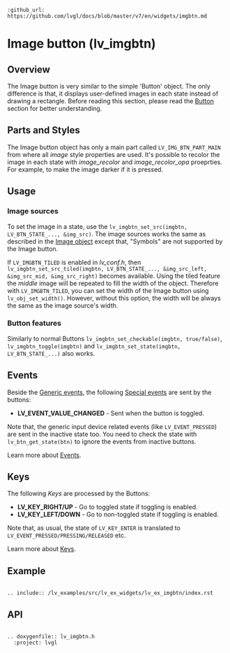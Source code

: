 ```eval_rst
:github_url: https://github.com/lvgl/docs/blob/master/v7/en/widgets/imgbtn.md
```
# Image button (lv_imgbtn)

## Overview

The Image button is very similar to the simple 'Button' object. The only difference is that, it displays user-defined images in each state instead of drawing a rectangle.
Before reading this section, please read the [Button](/widgets/btn) section for better understanding.

## Parts and Styles
The Image button object has only a main part called `LV_IMG_BTN_PART_MAIN` from where all *image* style properties are used. 
It's possible to recolor the image in each state with *image_recolor* and *image_recolor_opa* proeprties. For example, to make the image darker if it is pressed.

## Usage

### Image sources
To set the image in a state, use the `lv_imgbtn_set_src(imgbtn, LV_BTN_STATE_..., &img_src)`. 
The image sources works the same as described in the [Image object](/widgets/img) except that, "Symbols" are not supported by the Image button.

If `LV_IMGBTN_TILED` is enabled in *lv_conf.h*, then `lv_imgbtn_set_src_tiled(imgbtn, LV_BTN_STATE_..., &img_src_left, &img_src_mid, &img_src_right)` becomes available. 
Using the tiled feature the *middle* image will be repeated to fill the width of the object. 
Therefore with `LV_IMGBTN_TILED`, you can set the width of the Image button using `lv_obj_set_width()`. However, without this option, the width will be always the same as the image source's width.

### Button features

Similarly to normal Buttons `lv_imgbtn_set_checkable(imgbtn, true/false)`, `lv_imgbtn_toggle(imgbtn)` and `lv_imgbtn_set_state(imgbtn, LV_BTN_STATE_...)` also works.

## Events
Beside the [Generic events](/overview/event.html#generic-events), the following [Special events](/overview/event.html#special-events) are sent by the buttons:
 - **LV_EVENT_VALUE_CHANGED** - Sent when the button is toggled.

Note that, the generic input device related events (like `LV_EVENT_PRESSED`) are sent in the inactive state too. You need to check the state with `lv_btn_get_state(btn)` to ignore the events from inactive buttons.

Learn more about [Events](/overview/event).

## Keys
The following *Keys* are processed by the Buttons:
- **LV_KEY_RIGHT/UP** - Go to toggled state if toggling is enabled.
- **LV_KEY_LEFT/DOWN** - Go to non-toggled state if toggling is  enabled.

Note that, as usual, the state of `LV_KEY_ENTER` is translated to `LV_EVENT_PRESSED/PRESSING/RELEASED` etc.

Learn more about [Keys](/overview/indev).

## Example

```eval_rst

.. include:: /lv_examples/src/lv_ex_widgets/lv_ex_imgbtn/index.rst

```

## API

```eval_rst

.. doxygenfile:: lv_imgbtn.h
  :project: lvgl

```
